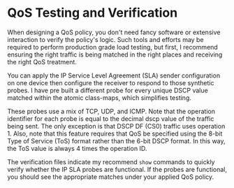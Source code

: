 # QoS Testing and Verification
When designing a QoS policy, you don't need fancy software or extensive interaction to verify the policy's logic. Such tools and efforts may be required to perform production grade load testing, but first, I recommend ensuring the right traffic is being matched in the right places and receiving the right QoS treatment.

You can apply the IP Service Level Agreement (SLA) sender configuration on one device then configure the receiver to respond to those synthetic probes. I have pre built a different probe for every unique DSCP value matched within the atomic class-maps, which simplifies testing.

These probes use a mix of TCP, UDP, and ICMP. Note that the operation identifier for each probe is equal to the decimal dscp value of the traffic being sent. The only exception is that DSCP DF (CS0) traffic uses operation 1. Also, note that this feature requires that QoS be specified using the 8-bit Type of Service (ToS) format rather than the 6-bit DSCP format. In this way, the ToS value is always 4 times the operation ID.

The verification files indicate my recommend `show` commands to quickly verify whether the IP SLA probes are functional. If the probes are functional, you should see the appropriate matches under your applied QoS policy.
